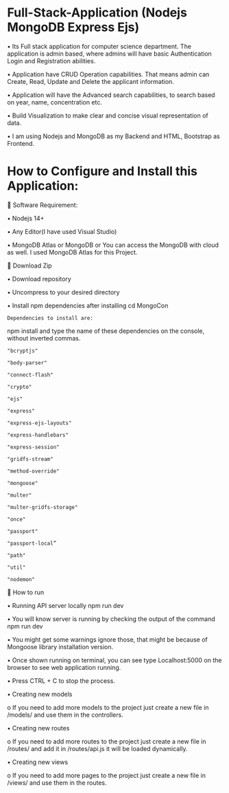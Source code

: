 # Full-Stack-Application (Nodejs MongoDB Express Ejs)

•	Its Full stack application for computer science department. The application is admin based, where admins will have basic Authentication Login and Registration abilities.

•	Application have CRUD Operation capabilities. That means admin can Create, Read, Update and Delete the applicant information.

•	Application will have the Advanced search capabilities, to search based on year, name, concentration etc.

•	Build Visualization to make clear and concise visual representation of data.

•	I am using Nodejs and MongoDB as my Backend and HTML, Bootstrap as Frontend.





# How to Configure and Install this Application:

	Software Requirement:

•	Nodejs 14+

•	Any Editor(I have used Visual Studio)

•	MongoDB Atlas or MongoDB or You can access the MongoDB with cloud as well. I used MongoDB Atlas for this Project.



	Download Zip

•	Download repository

•	Uncompress to your desired directory

•	Install npm dependencies after installing
cd MongoCon

	Dependencies to install are:
  
  
npm install and type the name of these dependencies on the console, without inverted commas.

    "bcryptjs"
    
    "body-parser"
    
    "connect-flash"
    
    "crypto"
    
    "ejs"
    
    "express"
    
    "express-ejs-layouts"
    
    "express-handlebars"
    
    "express-session"
    
    "gridfs-stream"
    
    "method-override"
    
    "mongoose"
    
    "multer"
    
    "multer-gridfs-storage"
    
    "once"
    
    "passport"
    
    "passport-local”
    
    "path"
    
    "util"
    
    "nodemon"


 
	How to run

•	Running API server locally
	npm run dev

•	You will know server is running by checking the output of the command npm run dev

 
•	You might get some warnings ignore those, that might be because of Mongoose library installation version.

•	Once shown running on terminal, you can see type Localhost:5000 on the browser to see web application running.

•	Press CTRL + C to stop the process.


•	Creating new models

o	If you need to add more models to the project just create a new file in /models/ and use them in the controllers.


•	Creating new routes

o	If you need to add more routes to the project just create a new file in /routes/ and add it in /routes/api.js it will be loaded dynamically.


•	Creating new views

o	If you need to add more pages to the project just create a new file in /views/ and use them in the routes.

